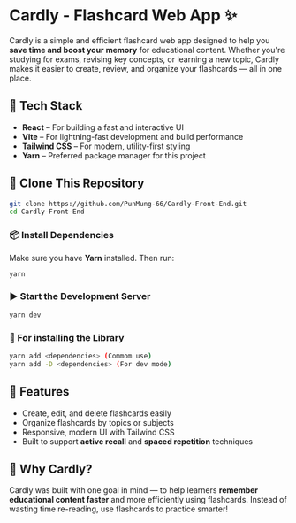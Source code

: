 # Cardly - Flashcard Web App ✨

Cardly is a simple and efficient flashcard web app designed to help you **save time and boost your memory** for educational content. Whether you're studying for exams, revising key concepts, or learning a new topic, Cardly makes it easier to create, review, and organize your flashcards — all in one place.

## 🚀 Tech Stack

- **React** – For building a fast and interactive UI  
- **Vite** – For lightning-fast development and build performance  
- **Tailwind CSS** – For modern, utility-first styling  
- **Yarn** – Preferred package manager for this project  

## 🔗 Clone This Repository

```bash
git clone https://github.com/PunMung-66/Cardly-Front-End.git
cd Cardly-Front-End
```

### 📦 Install Dependencies

Make sure you have **Yarn** installed. Then run:

```bash
yarn
```

### ▶️ Start the Development Server

```bash
yarn dev
```

### 💾 For installing the Library

```bash
yarn add <dependencies> (Commom use)
yarn add -D <dependencies> (For dev mode)
```

## 🎯 Features

- Create, edit, and delete flashcards easily  
- Organize flashcards by topics or subjects  
- Responsive, modern UI with Tailwind CSS  
- Built to support **active recall** and **spaced repetition** techniques  

## 📌 Why Cardly?

Cardly was built with one goal in mind — to help learners **remember educational content faster** and more efficiently using flashcards. Instead of wasting time re-reading, use flashcards to practice smarter!

